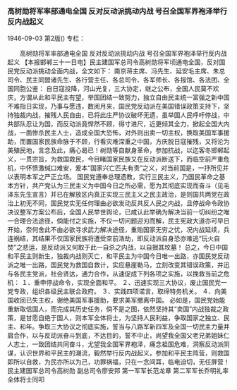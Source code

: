 ### 高树勋将军率部通电全国  反对反动派挑动内战  号召全国军界袍泽举行反内战起义

1946-09-03
第2版()
专栏：

　　高树勋将军率部通电全国
    反对反动派挑动内战
    号召全国军界袍泽举行反内战起义
    【本报邯郸三十一日电】民主建国军总司令高树勋将军顷通电全国，反对国民党反动派挑动全面内战，全文如下：
    南京蒋主席、冯先生、延安毛主席、朱总司令、民主同盟诸先生、各行营主任、各总司令、各军师长、各报馆、各法团、全国同胞公鉴：
    自日寇投降，河山光复，三大协定，继之公布，全国人民莫不欢庆，方谓从此和平民主有望，举国团结一致努力，独立自由民主统一富强之新中国不难指日实现，乃事与愿违，数阅月来，国民党反动派在美国错误政策支持下，坚持独裁内战，摧残人民自由，已将此庄严协议破坏无遗，虽举国人民呼吁停战，中共部队忍让为国，而反动派竟悍然不顾，得寸进尺，近更倾其全力，掀起全国大内战，一面惨杀民主人士，造成全国大恐怖，对外则出卖一切主权，换取美国军事援助，而置国家民族命脉于不顾，行看灾难深重之中国，方庆脱日寇摧残，又将沦为美殖民地，言念及此，痛心曷已！树勋等自献身革命，参加抗战，以迄客冬邯郸起义，一贯宗旨，为救国救民，今目睹国家民族又在反动派断送下，而临空前严重危机，中怀愤激缄口难安，爰本“国家兴亡匹夫有责”之义，对当前国是，一抒所见并以表明本军之严正立场。
    国民党遵奉总理遗教，实行三民主义，乃国民革命之基本方针，共产党认为三民主义为中国今日之所必需，愿为其彻底实现而奋斗（见毛泽东先生宣言）并已在解放区内真正实现三民主义之民主政治，是则国共两党在政治上初无不同，国民党实无任何理由必欲发动反共反人民之内战，且停战命令政协决议整军方案公布后，全国人民举世舆论，已咸认此举确为解决当前一切纠纷之唯一合理合法途径，倘能付之实施，不仅一切问题迎刃而解，民主宪政大道亦可早日开始，奈何舍此不由必欲寻求武力解决途径，重贻国家无穷之忧，况内战延续，兵连祸结，其结果不仅国家民族将遭受空前浩劫，即反动派自身恐亦难逃“玩火自焚”之悲运，是反动派又何取于此一自杀之内战，以自掘其坟墓！
    总之，今日中国和平民主则新生，独裁内战则灭亡，和平民主为中国今日唯一出路，亦国民党反动派之唯一出路，国民党为救国自救计，实应悬崖勒马，立刻改变其错误政策，并迅与各民主党派，社会贤达，通力合作，从速促成下列各项之实施，以挽救当前之危机：
    １、重申停战命令，实现全面和平。
    ２、迅速实现三大协议，废止国民党一党专政，组织各级民主联合政府。
    ３、实践四项诺言，取缔特务机关。
    ４、向美国收回已失主权，谢绝美国军事援助，要求美军撤离中国。
    必如是，国民党始能重新取信国人，而完成其历史任务，倘不是之图，依然坚持其“卖国”内战独裁之政策，是甘愿自绝于国人，则本军全体将士，为坚持人民利益，争取国家之独立、民主、和年。争取三大协议之彻底实施，誓当与八路军新四军及全国一切民主力量并肩合作，以与反动派奋斗到底，不达目的，誓不中止，尚望我全国父老兄弟姐妹仁人志士，一致团结共同奋斗，尤望我全国军界袍泽，痛念祖国危难，洞察反动派阴谋，认识世界和平民主的潮流，毅然举行反内战起义，参加和平民主阵营，则救国即所以自救，为民亦所以为己，功罪祸福，只在一念间耳，临电迫切，无任屏营！
    民主建国军总司令高树勋
    副总司令廖安邦
    第一军军长范龙章
    第二军军长乔明礼率
    全体将士同叩
